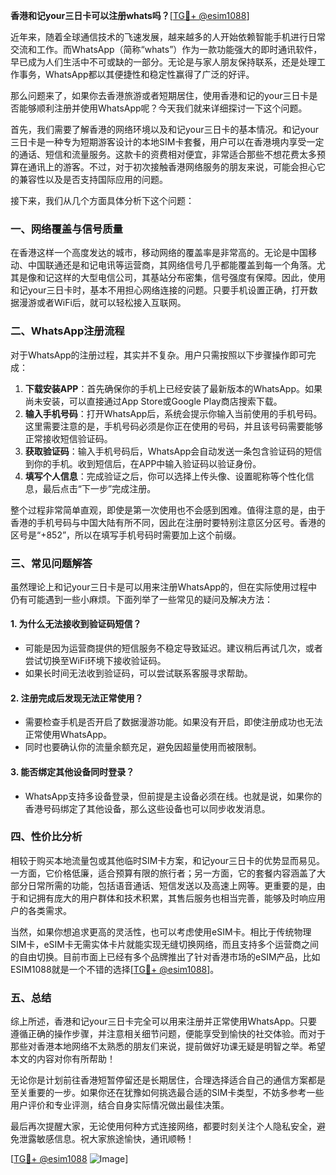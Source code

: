 **香港和记your三日卡可以注册whats吗？**[[TG💪+ @esim1088](https://t.me/s/esim1088)]

近年来，随着全球通信技术的飞速发展，越来越多的人开始依赖智能手机进行日常交流和工作。而WhatsApp（简称“whats”）作为一款功能强大的即时通讯软件，早已成为人们生活中不可或缺的一部分。无论是与家人朋友保持联系，还是处理工作事务，WhatsApp都以其便捷性和稳定性赢得了广泛的好评。

那么问题来了，如果你去香港旅游或者短期居住，使用香港和记的your三日卡是否能够顺利注册并使用WhatsApp呢？今天我们就来详细探讨一下这个问题。

首先，我们需要了解香港的网络环境以及和记your三日卡的基本情况。和记your三日卡是一种专为短期游客设计的本地SIM卡套餐，用户可以在香港境内享受一定的通话、短信和流量服务。这款卡的资费相对便宜，非常适合那些不想花费太多预算在通讯上的游客。不过，对于初次接触香港网络服务的朋友来说，可能会担心它的兼容性以及是否支持国际应用的问题。

接下来，我们从几个方面具体分析下这个问题：

### **一、网络覆盖与信号质量**

在香港这样一个高度发达的城市，移动网络的覆盖率是非常高的。无论是中国移动、中国联通还是和记电讯等运营商，其网络信号几乎都能覆盖到每一个角落。尤其是像和记这样的大型电信公司，其基站分布密集，信号强度有保障。因此，使用和记your三日卡时，基本不用担心网络连接的问题。只要手机设置正确，打开数据漫游或者WiFi后，就可以轻松接入互联网。

### **二、WhatsApp注册流程**

对于WhatsApp的注册过程，其实并不复杂。用户只需按照以下步骤操作即可完成：

1. **下载安装APP**：首先确保你的手机上已经安装了最新版本的WhatsApp。如果尚未安装，可以直接通过App Store或Google Play商店搜索下载。
2. **输入手机号码**：打开WhatsApp后，系统会提示你输入当前使用的手机号码。这里需要注意的是，手机号码必须是你正在使用的号码，并且该号码需要能够正常接收短信验证码。
3. **获取验证码**：输入手机号码后，WhatsApp会自动发送一条包含验证码的短信到你的手机。收到短信后，在APP中输入验证码以验证身份。
4. **填写个人信息**：完成验证之后，你可以选择上传头像、设置昵称等个性化信息，最后点击“下一步”完成注册。

整个过程非常简单直观，即使是第一次使用也不会感到困难。值得注意的是，由于香港的手机号码与中国大陆有所不同，因此在注册时要特别注意区分区号。香港的区号是“+852”，所以在填写手机号码时需要加上这个前缀。

### **三、常见问题解答**

虽然理论上和记your三日卡是可以用来注册WhatsApp的，但在实际使用过程中仍有可能遇到一些小麻烦。下面列举了一些常见的疑问及解决方法：

#### 1. **为什么无法接收到验证码短信？**
   - 可能是因为运营商提供的短信服务不稳定导致延迟。建议稍后再试几次，或者尝试切换至WiFi环境下接收验证码。
   - 如果长时间无法收到验证码，可以尝试联系客服寻求帮助。

#### 2. **注册完成后发现无法正常使用？**
   - 需要检查手机是否开启了数据漫游功能。如果没有开启，即使注册成功也无法正常使用WhatsApp。
   - 同时也要确认你的流量余额充足，避免因超量使用而被限制。

#### 3. **能否绑定其他设备同时登录？**
   - WhatsApp支持多设备登录，但前提是主设备必须在线。也就是说，如果你的香港号码绑定了其他设备，那么这些设备也可以同步收发消息。

### **四、性价比分析**

相较于购买本地流量包或其他临时SIM卡方案，和记your三日卡的优势显而易见。一方面，它价格低廉，适合预算有限的旅行者；另一方面，它的套餐内容涵盖了大部分日常所需的功能，包括语音通话、短信发送以及高速上网等。更重要的是，由于和记拥有庞大的用户群体和技术积累，其售后服务也相当完善，能够及时响应用户的各类需求。

当然，如果你想追求更高的灵活性，也可以考虑使用eSIM卡。相比于传统物理SIM卡，eSIM卡无需实体卡片就能实现无缝切换网络，而且支持多个运营商之间的自由切换。目前市面上已经有多个品牌推出了针对香港市场的eSIM产品，比如ESIM1088就是一个不错的选择[[TG💪+ @esim1088](https://t.me/s/esim1088)]。

### **五、总结**

综上所述，香港和记your三日卡完全可以用来注册并正常使用WhatsApp。只要遵循正确的操作步骤，并注意相关细节问题，便能享受到愉快的社交体验。而对于那些对香港本地网络不太熟悉的朋友们来说，提前做好功课无疑是明智之举。希望本文的内容对你有所帮助！

无论你是计划前往香港短暂停留还是长期居住，合理选择适合自己的通信方案都是至关重要的一步。如果你还在犹豫如何挑选最合适的SIM卡类型，不妨多参考一些用户评价和专业评测，结合自身实际情况做出最佳决策。

最后再次提醒大家，无论使用何种方式连接网络，都要时刻关注个人隐私安全，避免泄露敏感信息。祝大家旅途愉快，通讯顺畅！

[[TG💪+ @esim1088](https://t.me/s/esim1088) ![Image](https://i.postimg.cc/4NQfJmqS/Snipaste-2025-05-13-00-14-12.png)]